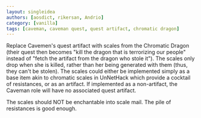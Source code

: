 ```yaml
---
layout: singleidea
authors: [aosdict, rikersan, Andrio]
category: [vanilla]
tags: [caveman, caveman quest, quest artifact, chromatic dragon]
---
```

Replace Cavemen's quest artifact with scales from the Chromatic Dragon (their quest then becomes "kill the dragon that is terrorizing our people" instead of "fetch the artifact from the dragon who stole it"). The scales only drop when she is killed, rather than her being generated with them (thus, they can't be stolen). The scales could either be implemented simply as a base item akin to chromatic scales in UnNetHack which provide a cocktail of resistances, or as an artifact. If implemented as a non-artifact, the Caveman role will have no associated quest artifact.

The scales should NOT be enchantable into scale mail. The pile of resistances is good enough.
